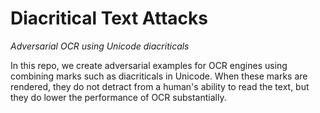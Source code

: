 # Diacritical Text Attacks

*Adversarial OCR using Unicode diacriticals*

In this repo, we create adversarial examples for OCR engines using combining marks such as diacriticals in Unicode. When these marks are rendered, they do not detract from a human's ability to read the text, but they do lower the performance of OCR substantially.
